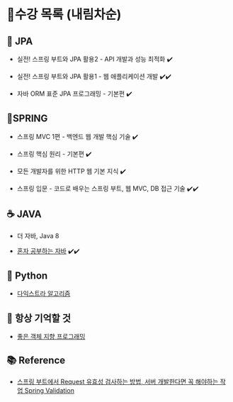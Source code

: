 # 🔎수강 목록 (내림차순)

## 📍 JPA
- 실전! 스프링 부트와 JPA 활용2 - API 개발과 성능 최적화 ✔️

- 실전! 스프링 부트와 JPA 활용1 - 웹 애플리케이션 개발 ✔️✔️

- 자바 ORM 표준 JPA 프로그래밍 - 기본편 ✔️

## 🍃SPRING
- 스프링 MVC 1편 - 백엔드 웹 개발 핵심 기술 ✔️ 

- 스프링 핵심 원리 - 기본편 ✔️ 

- 모든 개발자를 위한 HTTP 웹 기본 지식 ✔️

- 스프링 입문 - 코드로 배우는 스프링 부트, 웹 MVC, DB 접근 기술 ✔️✔️

## ☕ JAVA
- 더 자바, Java 8

- [혼자 공부하는 자바](http://www.yes24.com/Product/Goods/74269939) ✔️✔️

## 🐍 Python

- [다익스트라 알고리즘](https://velog.io/@waveofmymind/다익스트라-알고리즘)

## 💭 항상 기억할 것
- [좋은 객체 지향 프로그래밍](https://velog.io/@waveofmymind/좋은-객체-지향-프로그래밍)

## 📚 Reference
- [스프링 부트에서 Request 유효성 검사하는 방법, 서버 개발한다면 꼭 해야하는 작업 Spring Validation](https://jeong-pro.tistory.com/203)
